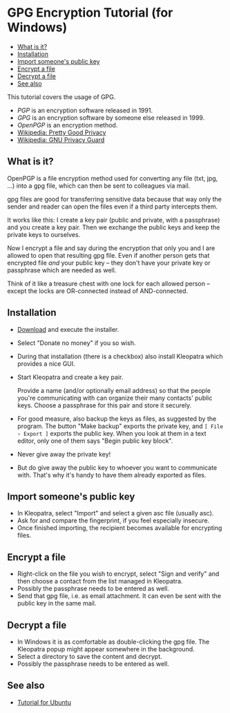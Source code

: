 
  GPG Encryption Tutorial (for Windows)
=========================================

[for_ubuntu]: https://github.com/WoodrowShigeru/random-tutorials/blob/master/set_up_gpg_on_ubuntu.md
[wiki_pgp]: https://en.wikipedia.org/wiki/Pretty_Good_Privacy#OpenPGP
[wiki_gpg]: https://en.wikipedia.org/wiki/GNU_Privacy_Guard
[gpg_official]: https://www.gpg4win.org/


- [What is it?](#user-content-what-is-it)
- [Installation](#user-content-installation)
- [Import someone's public key](#user-content-import-someones-public-key)
- [Encrypt a file](#user-content-encrypt-a-file)
- [Decrypt a file](#user-content-decrypt-a-file)
- [See also](#user-content-see-also)


This tutorial covers the usage of GPG.

- *PGP* is an encryption software released in 1991.
- *GPG* is an encryption software by someone else released in 1999.
- *OpenPGP* is an encryption method.
- [Wikipedia: Pretty Good Privacy][wiki_pgp]
- [Wikipedia: GNU Privacy Guard][wiki_gpg]



What is it?
-----------
OpenPGP is a file encryption method used for converting any file (txt, jpg, …) into a gpg file, which can then be sent to colleagues via mail.

gpg files are good for transferring sensitive data because that way only the sender and reader can open the files even if a third party intercepts them.

It works like this: I create a key pair (public and private, with a passphrase) and you create a key pair. Then we exchange the public keys and keep the private keys to ourselves.

Now I encrypt a file and say during the encryption that only you and I are allowed to open that resulting gpg file. Even if another person gets that encrypted file *and* your public key – they don't have your private key or passphrase which are needed as well.

Think of it like a treasure chest with one lock for each allowed person – except the locks are OR-connected instead of AND-connected.



Installation
------------
- [Download][gpg_official] and execute the installer.
- Select "Donate no money" if you so wish.
- During that installation (there is a checkbox) also install Kleopatra which provides a nice GUI.

- Start Kleopatra and create a key pair.

  Provide a name (and/or optionally email address) so that the people you're communicating with can organize their many contacts' public keys. Choose a passphrase for this pair and store it securely.

- For good measure, also backup the keys as files, as suggested by the program. The button "Make backup" exports the private key, and `[ File › Export ]` exports the public key. When you look at them in a text editor, only one of them says "Begin public key block".

- Never give away the private key!

- But do give away the public key to whoever you want to communicate with. That's why it's handy to have them already exported as files.



Import someone's public key
---------------------------
- In Kleopatra, select "Import" and select a given asc file (usually asc).
- Ask for and compare the fingerprint, if you feel especially insecure.
- Once finished importing, the recipient becomes available for encrypting files.



Encrypt a file
--------------
- Right-click on the file you wish to encrypt, select "Sign and verify" and then choose a contact from the list managed in Kleopatra.
- Possibly the passphrase needs to be entered as well.
- Send that gpg file, i.e. as email attachment. It can even be sent with the public key in the same mail.



Decrypt a file
--------------
- In Windows it is as comfortable as double-clicking the gpg file. The Kleopatra popup might appear somewhere in the background.
- Select a directory to save the content and decrypt.
- Possibly the passphrase needs to be entered as well.



See also
--------
- [Tutorial for Ubuntu][for_ubuntu]

